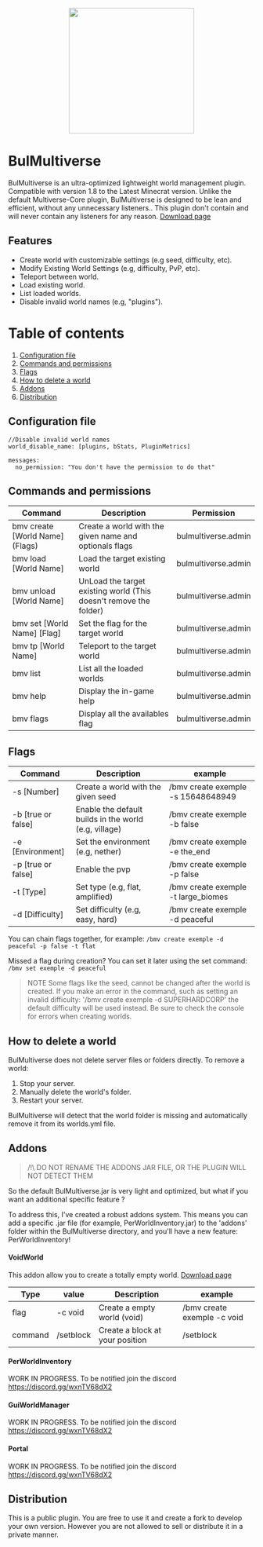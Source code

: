 <p align="center">
    <img src="https://i.goopics.net/77bvma.png" width="256">
</p>

# BulMultiverse

BulMultiverse is an ultra-optimized lightweight world management plugin. Compatible with version 1.8 to the Latest Minecrat version. Unlike the default Multiverse-Core plugin, BulMultiverse is designed to be lean and efficient, without any unnecessary listeners.. This plugin don't contain and will never contain any listeners for any reason.
[Download page](https://www.spigotmc.org/resources/118884/ "Click to download")
## Features
- Create world with customizable settings (e.g seed, difficulty, etc).
- Modify Existing World Settings (e.g, difficulty, PvP, etc).
- Teleport between world.
- Load existing world.
- List loaded worlds.
- Disable invalid world names (e.g, "plugins").

# Table of contents

1. [Configuration file](#configuration-file)
2. [Commands and permissions](#commands-and-permissions)
3. [Flags](#flags)
4. [How to delete a world](#how-to-delete-a-world)
5. [Addons](#addons)
6. [Distribution](#distribution)

## Configuration file
```
//Disable invalid world names
world_disable_name: [plugins, bStats, PluginMetrics]

messages:   
  no_permission: "You don't have the permission to do that"
```
## Commands and permissions

| Command                         | Description                                                 | Permission |
|---------------------------------|-------------------------------------------------------------| ------|
| bmv create [World Name] (Flags) | Create a world with the given name and optionals flags      | bulmultiverse.admin
| bmv load [World Name]           | Load the target existing world                              | bulmultiverse.admin
| bmv unload [World Name]         | UnLoad the target existing world (This doesn't remove the folder) | bulmultiverse.admin
| bmv set [World Name] [Flag]     | Set the flag for the target world                           | bulmultiverse.admin
| bmv tp [World Name]             | Teleport to the target world                                | bulmultiverse.admin
| bmv list                        | List all the loaded worlds                                  | bulmultiverse.admin
| bmv help                        | Display the in-game help                                    | bulmultiverse.admin
| bmv flags                       | Display all the availables flag                             | bulmultiverse.admin

## Flags

| Command        | Description                                                         | example
|----------------|---------------------------------------------------------------------|------|
| -s [Number] | Create a world with the given seed | /bmv create exemple -s 15648648949 |
| -b [true or false] | Enable the default builds in the world (e.g, village) | /bmv create exemple -b false |
| -e [Environment] | Set the environment (e.g, nether) | /bmv create exemple -e the_end |
| -p [true or false] | Enable the pvp | /bmv create exemple -p false |
| -t [Type] | Set type (e.g, flat, amplified) | /bmv create exemple -t large_biomes |
| -d [Difficulty] | Set difficulty (e.g, easy, hard) | /bmv create exemple -d peaceful |

You can chain flags together, for example:
`/bmv create exemple -d peaceful -p false -t flat`

Missed a flag during creation? You can set it later using the set command:
`/bmv set exemple -d peaceful`
> NOTE
> Some flags like the seed, cannot be changed after the world is created. If you make an error in the command, such as setting an invalid difficulty:
'/bmv create exemple -d SUPERHARDCORP'
the default difficulty will be used instead. Be sure to check the console for errors when creating worlds.

## How to delete a world

BulMultiverse does not delete server files or folders directly. To remove a world:
1. Stop your server.
2. Manually delete the world's folder.
3. Restart your server.

BulMultiverse will detect that the world folder is missing and automatically remove it from its worlds.yml file.

## Addons 

> /!\ DO NOT RENAME THE ADDONS JAR FILE, OR THE PLUGIN WILL NOT DETECT THEM

So the default BulMultiverse.jar is very light and optimized, but what if you want an additional specific feature ?

To address this, I've created a robust addons system. This means you can add a specific .jar file (for example, PerWorldInventory.jar)
to the 'addons' folder within the BulMultiverse directory, and you'll have a new feature: PerWorldInventory!

#### VoidWorld

This addon allow you to create a totally empty world. [Download page](https://www.spigotmc.org/resources/118884/ "Click to download")

| Type               | value                             | Description                        | example                     
|--------------------|-----------------------------------|------------------------------------|-----------------------------|
| flag               | -c void                           | Create a empty world (void)        | /bmv create exemple -c void |
| command            | /setblock                         | Create a block at your position    | /setblock |

#### PerWorldInventory

WORK IN PROGRESS. To be notified join the discord https://discord.gg/wxnTV68dX2

#### GuiWorldManager

WORK IN PROGRESS. To be notified join the discord https://discord.gg/wxnTV68dX2

#### Portal

WORK IN PROGRESS. To be notified join the discord https://discord.gg/wxnTV68dX2


## Distribution

This is a public plugin. You are free to use it and create a fork to develop your own version. However you are not allowed to sell or distribute it in a private manner.